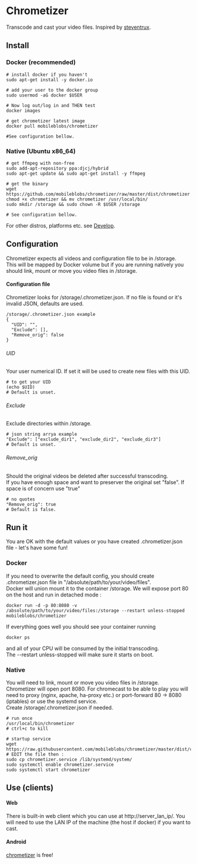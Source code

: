 # Chrometizer
Transcode and cast your video files. Inspired by [steventrux](https://gist.github.com/steventrux/10815095).

## Install

### Docker (recommended)
```
# install docker if you haven't
sudo apt-get install -y docker.io

# add your user to the docker group
sudo usermod -aG docker $USER

# Now log out/log in and THEN test
docker images

# get chrometizer latest image
docker pull mobileblobs/chrometizer

#See configuration bellow.
```

### Native (Ubuntu x86_64)
```
# get ffmpeg with non-free
sudo add-apt-repository ppa:djcj/hybrid
sudo apt-get update && sudo apt-get install -y ffmpeg

# get the binary
wget https://github.com/mobileblobs/chrometizer/raw/master/dist/chrometizer
chmod +x chrometizer && mv chrometizer /usr/local/bin/
sudo mkdir /storage && sudo chown -R $USER /storage

# See configuration bellow.
```
For other distros, platforms etc. see [Develop](https://github.com/mobileblobs/chrometizer/blob/master/DEVELOP.md).

## Configuration
Chrometizer expects all videos and configuration file to be in /storage.  
This will be mapped by Docker volume but if you are running natively you should
link, mount or move you video files in /storage.

#### Configuration file
Chrometizer looks for /storage/.chrometizer.json.
If no file is found or it's invalid JSON, defaults are used.
```
/storage/.chrometizer.json example
{
  "UID": "",
  "Exclude": [],
  "Remove_orig": false
}
```
###### UID
Your user numerical ID. If set it will be used to create new files with this UID.
```
# to get your UID
(echo $UID)
# Default is unset.
```
###### Exclude
Exclude directories within /storage.
```
# json string arrya example
"Exclude": ["exclude_dir1", "exclude_dir2", "exclude_dir3"]
# Default is unset.
```
###### Remove_orig
Should the original videos be deleted after successful transcoding.  
If you have enough space and want to preserver the original set "false".
If space is of concern use "true"
```
# no quotes
"Remove_orig": true
# Default is false.
```

## Run it
You are OK with the default values or you have created .chrometizer.json file -
let's have some fun!
### Docker
If you need to overwrite the default config, you should create .chrometizer.json
file in "/absolute/path/to/your/video/files".   
Docker will union mount it to the container /storage.
We will expose port 80 on the host and run in detached mode :
```
docker run -d -p 80:8080 -v /absolute/path/to/your/video/files:/storage --restart unless-stopped mobileblobs/chrometizer
```
If everything goes well you should see your container running
```
docker ps
```
and all of your CPU will be consumed by the initial transcoding.  
The --restart unless-stopped will make sure it starts on boot.

### Native
You will need to link, mount or move you video files in /storage.  
Chrometizer will open port 8080. For chromecast to be able to play you will need 
to proxy (nginx, apache, ha-proxy etc.) or port-forward 80 -> 8080 (iptables) 
or use the systemd service.  
Create /storage/.chrometizer.json if needed.
```
# run once
/usr/local/bin/chrometizer
# ctrl+c to kill

# startup service
wget https://raw.githubusercontent.com/mobileblobs/chrometizer/master/dist/chrometizer.service
# EDIT the file then :
sudo cp chrometizer.service /lib/systemd/system/
sudo systemctl enable chrometizer.service
sudo systemctl start chrometizer
```

## Use (clients)
#### Web
There is built-in web client which you can use at 
http://server_lan_ip/. You will need to use the LAN IP of the machine 
(the host if docker) if you want to cast.
#### Android
[chrometizer](https://play.google.com/store/apps/details?id=com.mobileblobs.chrometizer.cast.player) is free!
